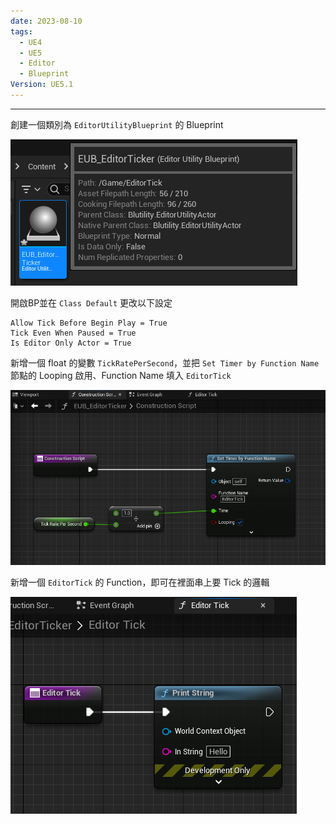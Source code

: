 ```yaml
---
date: 2023-08-10
tags:
  - UE4
  - UE5
  - Editor
  - Blueprint
Version: UE5.1
---
```

---
創建一個類別為 `EditorUtilityBlueprint` 的 Blueprint

![2023-08-10 215357](https://raw.githubusercontent.com/agin0634/DuriShen_DevNote/main/_Archives/Images/2023-08-10%20215357.png)

開啟BP並在 `Class Default` 更改以下設定
```
Allow Tick Before Begin Play = True
Tick Even When Paused = True
Is Editor Only Actor = True
```

新增一個 float 的變數 `TickRatePerSecond`，並把 `Set Timer by Function Name` 節點的 Looping 啟用、Function Name 填入 `EditorTick`

![2023-08-10 223246](https://raw.githubusercontent.com/agin0634/DuriShen_DevNote/main/_Archives/Images/2023-08-10%20223246.png)

新增一個 `EditorTick` 的 Function，即可在裡面串上要 Tick 的邏輯

![2023-08-10 223754](https://raw.githubusercontent.com/agin0634/DuriShen_DevNote/main/_Archives/Images/2023-08-10%20223754.png)